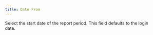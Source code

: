 ```yaml
---
title: Date From
---
```



Select the start date of the report period. This field defaults to the  login date.
